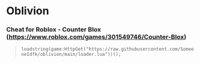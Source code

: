 # Oblivion

### Cheat for Roblox - Counter Blox (https://www.roblox.com/games/301549746/Counter-Blox)

> `loadstring(game:HttpGet("https://raw.githubusercontent.com/SomeoneIdfk/oblivion/main/loader.lua"))();`
